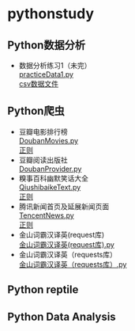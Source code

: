 # pythonstudy
## Python数据分析
- 数据分析练习1（未完）  
  [practiceData1.py](practiceData1.py)  
  [csv数据文件](DataAnalyst.csv#Data)
## Python爬虫
- 豆瓣电影排行榜  
  [DoubanMovies.py](DoubanMovies.py)  
  [正则](DoubanMoviesRe.txt#Data)
- 豆瓣阅读出版社  
  [DoubanProvider.py](DoubanProvider.py)  
- 糗事百科幽默笑话大全  
  [QiushibaikeText.py](QiushibaikeText.py)  
  [正则](qiushibaikeRe.txt#Data)
- 腾讯新闻首页及延展新闻页面  
  [TencentNews.py](TencentNews.py)  
  [正则](TencentNewIndexRe.txt#Data)
- 金山词霸汉译英(request库)  
  [金山词霸汉译英(request库).py](金山词霸汉译英(request库).py)  
- 金山词霸汉译英（requests库）  
  [金山词霸汉译英（requests库）.py](金山词霸汉译英（requests库）.py)  
## Python reptile 

## Python Data Analysis
